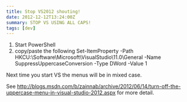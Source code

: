 ```yaml
---
title: Stop VS2012 shouting!
date: 2012-12-12T13:24:00Z
summary: STOP VS USING ALL CAPS!
tags: [dev]
---
```


 1. Start PowerShell
 1. copy/paste the following
Set-ItemProperty -Path HKCU:\Software\Microsoft\VisualStudio\11.0\General -Name SuppressUppercaseConversion -Type DWord -Value 1

Next time you start VS the menus will be in mixed case.

See http://blogs.msdn.com/b/zainnab/archive/2012/06/14/turn-off-the-uppercase-menu-in-visual-studio-2012.aspx for more detail.